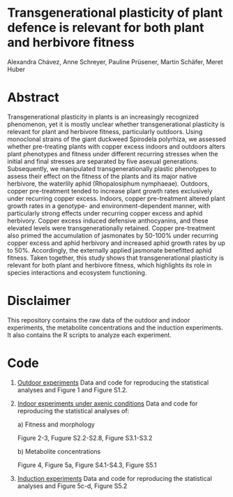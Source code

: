 # Transgenerational plasticity of plant defence is relevant for both plant and herbivore fitness

Alexandra Chávez, Anne Schreyer, Pauline Prüsener, Martin Schäfer, Meret Huber

# Abstract
Transgenerational plasticity in plants is an increasingly recognized phenomenon, yet it is mostly unclear whether transgenerational plasticity is relevant for plant and herbivore fitness, particularly outdoors. Using monoclonal strains of the giant duckweed Spirodela polyrhiza, we assessed whether pre-treating plants with copper excess indoors and outdoors alters plant phenotypes and fitness under different recurring stresses when the initial and final stresses are separated by five asexual generations. Subsequently, we manipulated transgenerationally plastic phenotypes to assess their effect on the fitness of the plants and its major native herbivore, the waterlily aphid (Rhopalosiphum nymphaeae). Outdoors, copper pre-treatment tended to increase plant growth rates exclusively under recurring copper excess. Indoors, copper pre-treatment altered plant growth rates in a genotype- and environment-dependent manner, with particularly strong effects under recurring copper excess and aphid herbivory. Copper excess induced defensive anthocyanins, and these elevated levels were transgenerationally retained. Copper pre-treatment also primed the accumulation of jasmonates by 50-100% under recurring copper excess and aphid herbivory and increased aphid growth rates by up to 50%. Accordingly, the externally applied jasmonate benefitted aphid fitness. Taken together, this study shows that transgenerational plasticity is relevant for both plant and herbivore fitness, which highlights its role in species interactions and ecosystem functioning. 

# Disclaimer
This repository contains the raw data of the outdoor and indoor experiments, the metabolite concentrations and the induction experiments. It also contains the R scripts to analyze each experiment. 

# Code
1. [Outdoor experiments](Transgenerational-Cross-Resistance/1-Outdoor_experiments/)
Data and code for reproducing the statistical analyses and Figure 1 and Figure S1.2.

2. [Indoor experiments under axenic conditions](Transgenerational-Cross-Resistance/2-Indoor_experiments/)
Data and code for reproducing the statistical analyses of:

	a) Fitness and morphology

	  Figure 2-3, Fugure S2.2-S2.8, Figure S3.1-S3.2
	
 	b) Metabolite concentrations 

    Figure 4, Figure 5a, Figure S4.1-S4.3, Figure S5.1

4. [Induction experiments](Transgenerational-Cross-Resistance/3-Induction_experiments)
Data and code for reproducing the statistical analyses and Figure 5c-d, Figure S5.2
